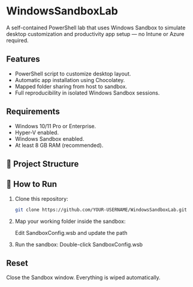 # WindowsSandboxLab

A self-contained PowerShell lab that uses Windows Sandbox to simulate desktop customization and productivity app setup — no Intune or Azure required.

## Features

- PowerShell script to customize desktop layout.
- Automatic app installation using Chocolatey.
- Mapped folder sharing from host to sandbox.
- Full reproducibility in isolated Windows Sandbox sessions.

## Requirements

- Windows 10/11 Pro or Enterprise.
- Hyper-V enabled.
- Windows Sandbox enabled.
- At least 8 GB RAM (recommended).

## 📁 Project Structure

## 🚀 How to Run

1. Clone this repository:
   ```bash
   git clone https://github.com/YOUR-USERNAME/WindowsSandboxLab.git
   ```

2. Map your working folder inside the sandbox:

   Edit SandboxConfig.wsb and update the <HostFolder> path
   
3. Run the sandbox:
Double-click SandboxConfig.wsb

## Reset
Close the Sandbox window. Everything is wiped automatically.

